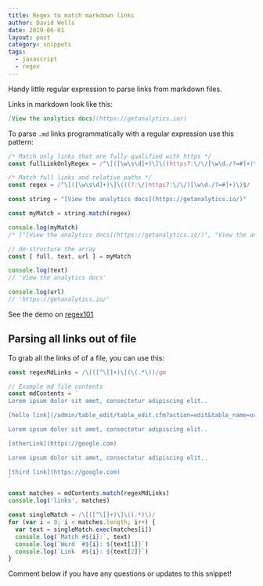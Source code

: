 ```yaml
---
title: Regex to match markdown links
author: David Wells
date: 2019-06-01
layout: post
category: snippets
tags:
  - javascript
  - regex
---
```


Handy little regular expression to parse links from markdown files.

Links in markdown look like this:

```md
[View the analytics docs](https://getanalytics.io/)
```

To parse `.md` links programmatically with a regular expression use this pattern:

```js
/* Match only links that are fully qualified with https */
const fullLinkOnlyRegex = /^\[([\w\s\d]+)\]\((https?:\/\/[\w\d./?=#]+)\)$/

/* Match full links and relative paths */
const regex = /^\[([\w\s\d]+)\]\(((?:\/|https?:\/\/)[\w\d./?=#]+)\)$/

const string = "[View the analytics docs](https://getanalytics.io/)"

const myMatch = string.match(regex)

console.log(myMatch)
/* ["[View the analytics docs](https://getanalytics.io/)", "View the analytics docs", "https://getanalytics.io/", index: 0, input: "[View the analytics docs](https://getanalytics.io/)", groups: undefined] */

// de-structure the array
const [ full, text, url ] = myMatch

console.log(text)
// 'View the analytics docs'

console.log(url)
// 'https://getanalytics.io/'
```

See the demo on [regex101](https://regex101.com/r/m9dndl/1)

## Parsing all links out of file

To grab all the links of of a file, you can use this:

```js
const regexMdLinks = /\[([^\[]+)\](\(.*\))/gm

// Example md file contents
const mdContents = `
Lorem ipsum dolor sit amet, consectetur adipiscing elit..

[hello link](/admin/table_edit/table_edit.cfm?action=edit&table_name=organizationsXcategories)

Lorem ipsum dolor sit amet, consectetur adipiscing elit..

[otherLink](https://google.com)

Lorem ipsum dolor sit amet, consectetur adipiscing elit..

[third link](https://google.com)
`

const matches = mdContents.match(regexMdLinks)
console.log('links', matches)

const singleMatch = /\[([^\[]+)\]\((.*)\)/
for (var i = 0; i < matches.length; i++) {
  var text = singleMatch.exec(matches[i])
  console.log(`Match #${i}:`, text)
  console.log(`Word  #${i}: ${text[1]}`)
  console.log(`Link  #${i}: ${text[2]}`)
}
```

Comment below if you have any questions or updates to this snippet!

